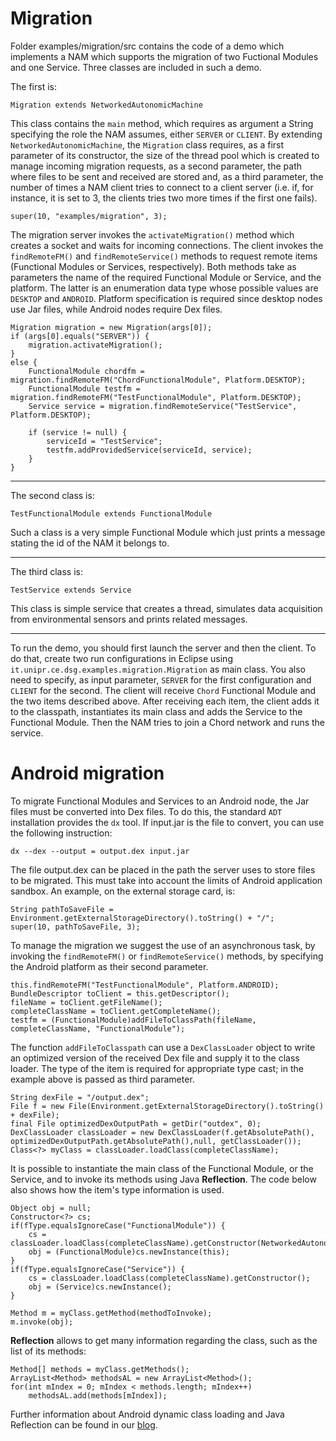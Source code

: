 # Migration #

Folder examples/migration/src contains the code of a demo which implements a NAM which supports the migration of two Fuctional Modules and one Service. Three classes are included in such a demo.

The first is:
```
Migration extends NetworkedAutonomicMachine
```

This class contains the `main` method, which requires as argument a String specifying the role the NAM assumes, either `SERVER` or `CLIENT`. By extending `NetworkedAutonomicMachine`, the `Migration` class requires, as a first parameter of its constructor, the size of the thread pool which is created to manage incoming migration requests, as a second parameter, the path where files to be sent and received are stored and, as a third parameter, the number of times a NAM client tries to connect to a client server (i.e. if, for instance, it is set to 3, the clients tries two more times if the first one fails).

```
super(10, "examples/migration", 3);
```

The migration server invokes the `activateMigration()` method which creates a socket and waits for incoming connections. The client invokes the `findRemoteFM()` and `findRemoteService()` methods to request remote items (Functional Modules or Services, respectively). Both methods take as parameters the name of the required Functional Module or Service, and the platform. The latter is an enumeration data type whose possible values are `DESKTOP` and `ANDROID`. Platform specification is required since desktop nodes use Jar files, while Android nodes require Dex files.

```
Migration migration = new Migration(args[0]);
if (args[0].equals("SERVER")) {
	migration.activateMigration();
}
else {
	FunctionalModule chordfm = migration.findRemoteFM("ChordFunctionalModule", Platform.DESKTOP);
	FunctionalModule testfm = migration.findRemoteFM("TestFunctionalModule", Platform.DESKTOP);
	Service service = migration.findRemoteService("TestService", Platform.DESKTOP);

	if (service != null) {
		serviceId = "TestService";
		testfm.addProvidedService(serviceId, service);
	}
}
```


---

The second class is:

```
TestFunctionalModule extends FunctionalModule
```

Such a class is a very simple Functional Module which just prints a message stating the id of the NAM it belongs to.


---

The third class is:

```
TestService extends Service
```

This class is simple service that creates a thread, simulates data acquisition from environmental sensors and prints related messages.


---


To run the demo, you should first launch the server and then the client. To do that, create two run configurations in Eclipse using `it.unipr.ce.dsg.examples.migration.Migration` as main class. You also need to specify, as input parameter, `SERVER` for the first configuration and `CLIENT` for the second. The client will receive `Chord` Functional Module and the two items described above. After receiving each item, the client adds it to the classpath, instantiates its main class and adds the Service to the Functional Module. Then the NAM tries to join a Chord network and runs the service.


# Android migration #

To migrate Functional Modules and Services to an Android node, the Jar files must be converted into Dex files. To do this, the standard `ADT` installation provides the `dx` tool. If input.jar is the file to convert, you can use the following instruction:

```
dx --dex --output = output.dex input.jar
```

The file output.dex can be placed in the path the server uses to store files to be migrated. This must take into account the limits of Android application sandbox. An example, on the external storage card, is:

```
String pathToSaveFile = Environment.getExternalStorageDirectory().toString() + "/";
super(10, pathToSaveFile, 3);
```

To manage the migration we suggest the use of an asynchronous task, by invoking the `findRemoteFM()` or `findRemoteService()` methods, by specifying the Android platform as their second parameter.

```
this.findRemoteFM("TestFunctionalModule", Platform.ANDROID);		
BundleDescriptor toClient = this.getDescriptor();
fileName = toClient.getFileName();
completeClassName = toClient.getCompleteName();
testfm = (FunctionalModule)addFileToClassPath(fileName, completeClassName, "FunctionalModule");
```

The function `addFileToClasspath` can use a `DexClassLoader` object to write an optimized version of the received Dex file and supply it to the class loader. The type of the item is required for appropriate type cast; in the example above is passed as third parameter.

```
String dexFile = "/output.dex";
File f = new File(Environment.getExternalStorageDirectory().toString() + dexFile);
final File optimizedDexOutputPath = getDir("outdex", 0);
DexClassLoader classLoader = new DexClassLoader(f.getAbsolutePath(),
optimizedDexOutputPath.getAbsolutePath(),null, getClassLoader());
Class<?> myClass = classLoader.loadClass(completeClassName);
```

It is possible to instantiate the main class of the Functional Module, or the Service, and to invoke its methods using Java **Reflection**. The code below also shows how the item's type information is used.

```
Object obj = null;
Constructor<?> cs;
if(fType.equalsIgnoreCase("FunctionalModule")) {
	cs = classLoader.loadClass(completeClassName).getConstructor(NetworkedAutonomicMachine.class);
	obj = (FunctionalModule)cs.newInstance(this);
}
if(fType.equalsIgnoreCase("Service")) {
	cs = classLoader.loadClass(completeClassName).getConstructor();
	obj = (Service)cs.newInstance();
}

Method m = myClass.getMethod(methodToInvoke);
m.invoke(obj);
```

**Reflection** allows to get many information regarding the class, such as the list of its methods:

```
Method[] methods = myClass.getMethods();
ArrayList<Method> methodsAL = new ArrayList<Method>();
for(int mIndex = 0; mIndex < methods.length; mIndex++)
	methodsAL.add(methods[mIndex]);
```

Further information about Android dynamic class loading and Java Reflection can be found in our [blog](http://dsgwords.blogspot.it/2013/03/android-runtime-class-loading.html).